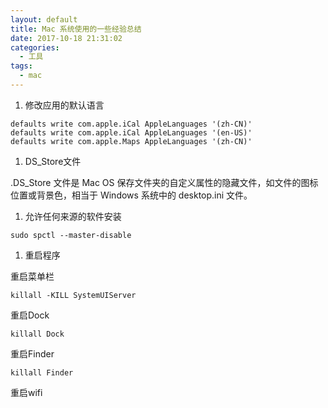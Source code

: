 ```yaml
---
layout: default
title: Mac 系统使用的一些经验总结
date: 2017-10-18 21:31:02
categories:
  - 工具
tags:
  - mac
---
```


1. 修改应用的默认语言

```shell
defaults write com.apple.iCal AppleLanguages '(zh-CN)'
defaults write com.apple.iCal AppleLanguages '(en-US)'
defaults write com.apple.Maps AppleLanguages '(zh-CN)'
```

1. DS_Store文件

.DS_Store 文件是 Mac OS 保存文件夹的自定义属性的隐藏文件，如文件的图标位置或背景色，相当于 Windows 系统中的 desktop.ini 文件。

1. 允许任何来源的软件安装

```shell
sudo spctl --master-disable
```

1. 重启程序

重启菜单栏

```shell
killall -KILL SystemUIServer
```

重启Dock

```shell
killall Dock
```

重启Finder

```shell
killall Finder
```

重启wifi

```shell

```
